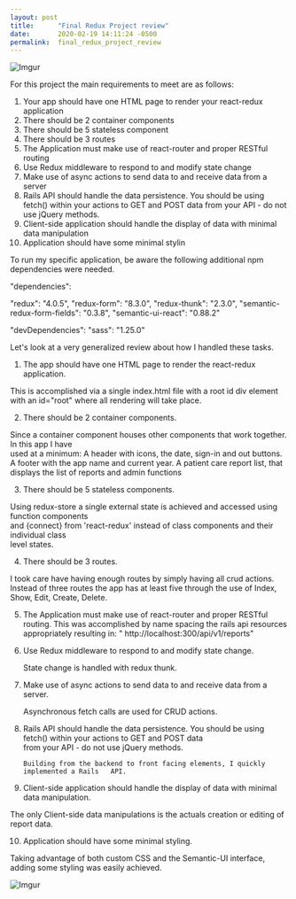 ```yaml
---
layout: post
title:      "Final Redux Project review"
date:       2020-02-19 14:11:24 -0500
permalink:  final_redux_project_review
---
```


![Imgur](https://i.imgur.com/sFcCJDu.png)



For this project the main requirements to meet are as follows:

1. Your app should have one HTML page to render your react-redux application
2. There should be 2 container components
3. There should be 5 stateless component
4. There should be 3 routes
5. The Application must make use of react-router and proper RESTful routing 
6. Use Redux middleware to respond to and modify state change
7. Make use of async actions to send data to and receive data from a server
8. Rails API should handle the data persistence. You should be using fetch() within your actions to GET and POST data from your API - do not use jQuery methods.
9. Client-side application should handle the display of data with minimal data manipulation
10.   Application should have some minimal stylin

To run my specific application, be aware the following additional npm dependencies were needed.

  "dependencies": 

  "redux": "4.0.5",
   "redux-form": "8.3.0",
   "redux-thunk": "2.3.0",
   "semantic-redux-form-fields": "0.3.8",
   "semantic-ui-react": "0.88.2"

  "devDependencies": 
    "sass": "1.25.0"
 
	

Let's look at a very generalized review about how I handled these tasks.
	
1. The app should have one HTML page to render the react-redux application. 

 This is accomplished via a single index.html file with a root id div element with an  id="root"  where all rendering will take   place. 

2. There should be 2 container components.

  Since a container component houses other components that work together.  In this app I have  
  used at a minimum:  A header with icons, the date, sign-in and out buttons.
                                        A footer with the app name and current year. 
                                        A patient care report list, that displays the list of reports 
                                        and admin functions

3. There should be 5 stateless components. 
 
  Using redux-store a single external state is achieved and accessed using function components    
  and {connect} from        'react-redux' instead of class components and their individual class   
  level states.	
 
4. There should be 3 routes.
 
 I took care have having enough routes by simply having all crud actions. 
 Instead of three routes the app has at least five through the use of Index, Show, 
 Edit, Create, Delete.
 
5. The Application must make use of react-router and proper RESTful routing.
    This was accomplished by name spacing the rails api resources appropriately resulting in:
    " http://localhost:300/api/v1/reports"
 
6. Use Redux middleware to respond to and modify state change.
 
   State change is handled with redux thunk.
 
7. Make use of async actions to send data to and receive data from a server.

   Asynchronous fetch calls are used for CRUD actions.
 
8.  Rails API should handle the data persistence. You should be using fetch() within your actions to GET and POST data        
     from your API - do not use jQuery methods.
  
	    Building from the backend to front facing elements, I quickly implemented a Rails	API.
 
9.  Client-side application should handle the display of data with minimal data manipulation.
 
   The only Client-side data manipulations is the actuals creation or editing of report data.
 
10.  Application should have some minimal styling.

   Taking advantage of both custom CSS and the Semantic-UI interface, adding some styling 
   was easily achieved.
 
![Imgur](https://imgur.com/mGOAG1h.gif)

